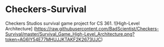 # Checkers-Survival
Checkers Studios survival game project for CS 361.
![High-Level Architecture] (https://raw.githubusercontent.com/BadScientist/Checkers-Survival/master/Survival_Game_High-Level_Architecture.png?token=AG6IY54E77MHUJJKTAKF2K2673UJC)
